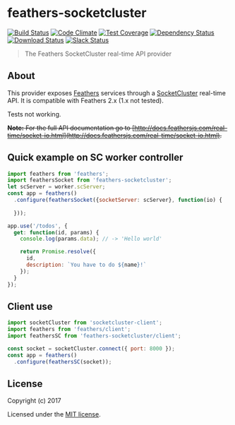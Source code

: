 # feathers-socketcluster

[![Build Status](https://travis-ci.org/feathersjs/feathers-socketio.png?branch=master)](https://travis-ci.org/feathersjs/feathers-socketio)
[![Code Climate](https://codeclimate.com/github/feathersjs/feathers-socketio/badges/gpa.svg)](https://codeclimate.com/github/feathersjs/feathers-socketio)
[![Test Coverage](https://codeclimate.com/github/feathersjs/feathers-socketio/badges/coverage.svg)](https://codeclimate.com/github/feathersjs/feathers-socketio/coverage)
[![Dependency Status](https://img.shields.io/david/feathersjs/feathers-socketio.svg?style=flat-square)](https://david-dm.org/feathersjs/feathers-socketio)
[![Download Status](https://img.shields.io/npm/dm/feathers-socketio.svg?style=flat-square)](https://www.npmjs.com/package/feathers-socketio)
[![Slack Status](http://slack.feathersjs.com/badge.svg)](http://slack.feathersjs.com)

> The Feathers SocketCluster real-time API provider

## About

This provider exposes [Feathers](http://feathersjs.com) services through a [SocketCluster](http://socketcluster.io/) real-time API. It is compatible with Feathers 2.x (1.x not tested).

Tests not working.

~~__Note:__ For the full API documentation go to [http://docs.feathersjs.com/real-time/socket-io.html](http://docs.feathersjs.com/real-time/socket-io.html).~~

## Quick example on SC worker controller

```js
import feathers from 'feathers';
import feathersSocket from 'feathers-socketcluster';
let scServer = worker.scServer;
const app = feathers()
  .configure(feathersSocket({socketServer: scServer}, function(io) {
    
  }));

app.use('/todos', {
  get: function(id, params) {
    console.log(params.data); // -> 'Hello world'

    return Promise.resolve({
      id,
      description: `You have to do ${name}!`
    });
  }
});
```

## Client use

```js
import socketCluster from 'socketcluster-client';
import feathers from 'feathers/client';
import feathersSC from 'feathers-socketcluster/client';

const socket = socketCluster.connect({ port: 8000 });
const app = feathers()
  .configure(feathersSC(socket));
```

## License

Copyright (c) 2017

Licensed under the [MIT license](LICENSE).
